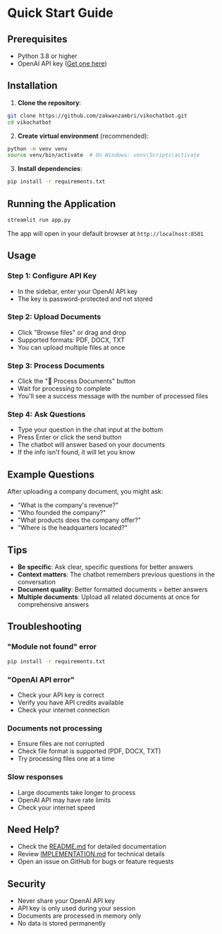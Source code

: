 # Quick Start Guide

## Prerequisites
- Python 3.8 or higher
- OpenAI API key ([Get one here](https://platform.openai.com/api-keys))

## Installation

1. **Clone the repository**:
```bash
git clone https://github.com/zakwanzambri/vikochatbot.git
cd vikochatbot
```

2. **Create virtual environment** (recommended):
```bash
python -m venv venv
source venv/bin/activate  # On Windows: venv\Scripts\activate
```

3. **Install dependencies**:
```bash
pip install -r requirements.txt
```

## Running the Application

```bash
streamlit run app.py
```

The app will open in your default browser at `http://localhost:8501`

## Usage

### Step 1: Configure API Key
- In the sidebar, enter your OpenAI API key
- The key is password-protected and not stored

### Step 2: Upload Documents
- Click "Browse files" or drag and drop
- Supported formats: PDF, DOCX, TXT
- You can upload multiple files at once

### Step 3: Process Documents
- Click the "🔄 Process Documents" button
- Wait for processing to complete
- You'll see a success message with the number of processed files

### Step 4: Ask Questions
- Type your question in the chat input at the bottom
- Press Enter or click the send button
- The chatbot will answer based on your documents
- If the info isn't found, it will let you know

## Example Questions

After uploading a company document, you might ask:
- "What is the company's revenue?"
- "Who founded the company?"
- "What products does the company offer?"
- "Where is the headquarters located?"

## Tips

- **Be specific**: Ask clear, specific questions for better answers
- **Context matters**: The chatbot remembers previous questions in the conversation
- **Document quality**: Better formatted documents = better answers
- **Multiple documents**: Upload all related documents at once for comprehensive answers

## Troubleshooting

### "Module not found" error
```bash
pip install -r requirements.txt
```

### "OpenAI API error"
- Check your API key is correct
- Verify you have API credits available
- Check your internet connection

### Documents not processing
- Ensure files are not corrupted
- Check file format is supported (PDF, DOCX, TXT)
- Try processing files one at a time

### Slow responses
- Large documents take longer to process
- OpenAI API may have rate limits
- Check your internet speed

## Need Help?

- Check the [README.md](README.md) for detailed documentation
- Review [IMPLEMENTATION.md](IMPLEMENTATION.md) for technical details
- Open an issue on GitHub for bugs or feature requests

## Security

- Never share your OpenAI API key
- API key is only used during your session
- Documents are processed in memory only
- No data is stored permanently
